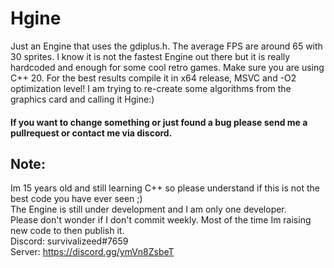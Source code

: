 # Hgine
Just an Engine that uses the gdiplus.h. The average FPS are around 65 with 30 sprites. I know it is not the fastest Engine out there but it is really hardcoded and enough for some cool retro games.
Make sure you are using C++ 20. For the best results compile it in x64 release, MSVC and -O2 optimization level!  I am trying to re-create some algorithms from the graphics card and calling it Hgine:)  

#### If you want to change something or just found a bug please send me a pullrequest or contact me via discord.

## Note:  
Im 15 years old and still learning C++ so please understand if this is not the best code you have ever seen ;)  
The Engine is still under development and I am only one developer.  
Please don't wonder if I don't commit weekly.
Most of the time Im raising new code to then publish it.  
Discord: survivalizeed#7659  
Server: https://discord.gg/ymVn8ZsbeT
